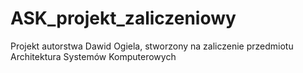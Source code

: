 # ASK_projekt_zaliczeniowy
Projekt autorstwa Dawid Ogiela, stworzony na zaliczenie przedmiotu Architektura Systemów Komputerowych
